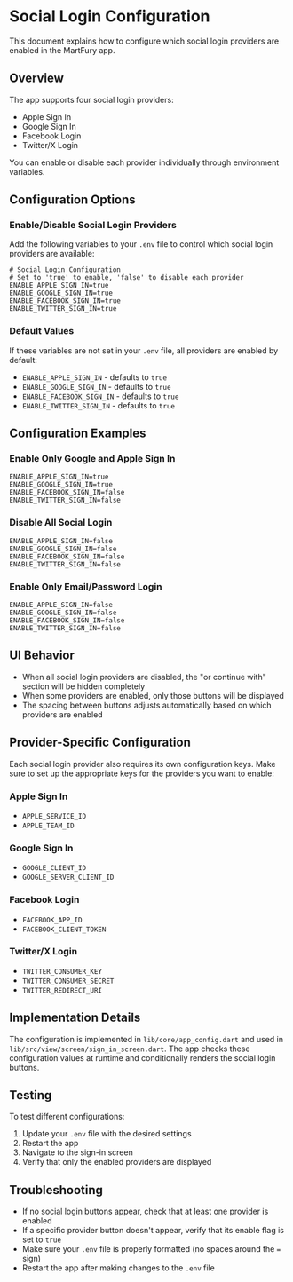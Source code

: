 # Social Login Configuration

This document explains how to configure which social login providers are enabled in the MartFury app.

## Overview

The app supports four social login providers:
- Apple Sign In
- Google Sign In
- Facebook Login
- Twitter/X Login

You can enable or disable each provider individually through environment variables.

## Configuration Options

### Enable/Disable Social Login Providers

Add the following variables to your `.env` file to control which social login providers are available:

```env
# Social Login Configuration
# Set to 'true' to enable, 'false' to disable each provider
ENABLE_APPLE_SIGN_IN=true
ENABLE_GOOGLE_SIGN_IN=true
ENABLE_FACEBOOK_SIGN_IN=true
ENABLE_TWITTER_SIGN_IN=true
```

### Default Values

If these variables are not set in your `.env` file, all providers are enabled by default:
- `ENABLE_APPLE_SIGN_IN` - defaults to `true`
- `ENABLE_GOOGLE_SIGN_IN` - defaults to `true`
- `ENABLE_FACEBOOK_SIGN_IN` - defaults to `true`
- `ENABLE_TWITTER_SIGN_IN` - defaults to `true`

## Configuration Examples

### Enable Only Google and Apple Sign In

```env
ENABLE_APPLE_SIGN_IN=true
ENABLE_GOOGLE_SIGN_IN=true
ENABLE_FACEBOOK_SIGN_IN=false
ENABLE_TWITTER_SIGN_IN=false
```

### Disable All Social Login

```env
ENABLE_APPLE_SIGN_IN=false
ENABLE_GOOGLE_SIGN_IN=false
ENABLE_FACEBOOK_SIGN_IN=false
ENABLE_TWITTER_SIGN_IN=false
```

### Enable Only Email/Password Login

```env
ENABLE_APPLE_SIGN_IN=false
ENABLE_GOOGLE_SIGN_IN=false
ENABLE_FACEBOOK_SIGN_IN=false
ENABLE_TWITTER_SIGN_IN=false
```

## UI Behavior

- When all social login providers are disabled, the "or continue with" section will be hidden completely
- When some providers are enabled, only those buttons will be displayed
- The spacing between buttons adjusts automatically based on which providers are enabled

## Provider-Specific Configuration

Each social login provider also requires its own configuration keys. Make sure to set up the appropriate keys for the providers you want to enable:

### Apple Sign In
- `APPLE_SERVICE_ID`
- `APPLE_TEAM_ID`

### Google Sign In
- `GOOGLE_CLIENT_ID`
- `GOOGLE_SERVER_CLIENT_ID`

### Facebook Login
- `FACEBOOK_APP_ID`
- `FACEBOOK_CLIENT_TOKEN`

### Twitter/X Login
- `TWITTER_CONSUMER_KEY`
- `TWITTER_CONSUMER_SECRET`
- `TWITTER_REDIRECT_URI`

## Implementation Details

The configuration is implemented in `lib/core/app_config.dart` and used in `lib/src/view/screen/sign_in_screen.dart`. The app checks these configuration values at runtime and conditionally renders the social login buttons.

## Testing

To test different configurations:

1. Update your `.env` file with the desired settings
2. Restart the app
3. Navigate to the sign-in screen
4. Verify that only the enabled providers are displayed

## Troubleshooting

- If no social login buttons appear, check that at least one provider is enabled
- If a specific provider button doesn't appear, verify that its enable flag is set to `true`
- Make sure your `.env` file is properly formatted (no spaces around the `=` sign)
- Restart the app after making changes to the `.env` file 